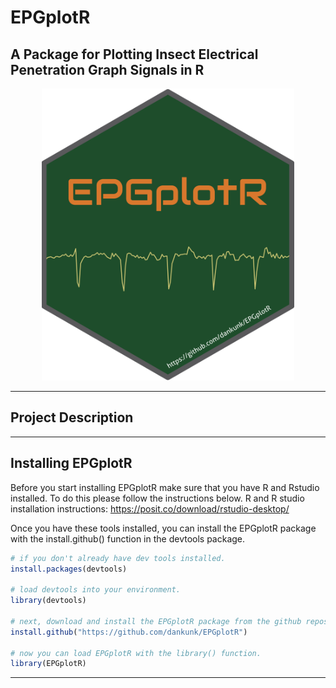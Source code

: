 # EPGplotR 
## A Package for Plotting Insect Electrical Penetration Graph Signals in R

<div align="center">
  <img src="https://github.com/dankunk/EPGplotR/raw/main/EPGplotR.png" alt="EPGplotR Logo" width="80%"/>
</div>

---
## Project Description

---
## Installing EPGplotR
Before you start installing EPGplotR make sure that you have R and Rstudio installed. To do this please follow the instructions below. 
R and R studio installation instructions: https://posit.co/download/rstudio-desktop/

Once you have these tools installed, you can install the EPGplotR package with the install.github() function in the devtools package.

```R
# if you don't already have dev tools installed.
install.packages(devtools)

# load devtools into your environment.
library(devtools)

# next, download and install the EPGplotR package from the github repository URL.
install.github("https://github.com/dankunk/EPGplotR")

# now you can load EPGplotR with the library() function.
library(EPGplotR)
```
---
## 
